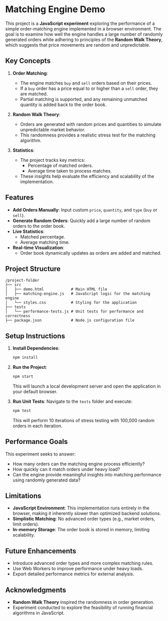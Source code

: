 # Matching Engine Demo

This project is a **JavaScript experiment** exploring the performance of a simple order-matching engine implemented in a browser environment. The goal is to examine how well the engine handles a large number of randomly generated orders while adhering to principles of the **Random Walk Theory**, which suggests that price movements are random and unpredictable.

## Key Concepts

1. **Order Matching**:

   - The engine matches `buy` and `sell` orders based on their prices.
   - If a `buy` order has a price equal to or higher than a `sell` order, they are matched.
   - Partial matching is supported, and any remaining unmatched quantity is added back to the order book.

2. **Random Walk Theory**:

   - Orders are generated with random prices and quantities to simulate unpredictable market behavior.
   - This randomness provides a realistic stress test for the matching algorithm.

3. **Statistics**:
   - The project tracks key metrics:
     - Percentage of matched orders.
     - Average time taken to process matches.
   - These insights help evaluate the efficiency and scalability of the implementation.

## Features

- **Add Orders Manually**: Input custom `price`, `quantity`, and `type` (`buy` or `sell`).
- **Generate Random Orders**: Quickly add a large number of random orders to the order book.
- **Live Statistics**:
  - Matched percentage.
  - Average matching time.
- **Real-time Visualization**:
  - Order book dynamically updates as orders are added and matched.

## Project Structure

```
/project-folder
├── src
│   ├── demo.html            # Main HTML file
│   ├── matching-engine.js   # JavaScript logic for the matching engine
│   └── styles.css           # Styling for the application
├── tests
│   └── performance-tests.js # Unit tests for performance and correctness
├── package.json             # Node.js configuration file
```

## Setup Instructions

1. **Install Dependencies**:

   ```bash
   npm install
   ```

2. **Run the Project**:

   ```bash
   npm start
   ```

   This will launch a local development server and open the application in your default browser.

3. **Run Unit Tests**:
   Navigate to the `tests` folder and execute:
   ```bash
   npm test
   ```
   This will perform 10 iterations of stress testing with 100,000 random orders in each iteration.

## Performance Goals

This experiment seeks to answer:

- How many orders can the matching engine process efficiently?
- How quickly can it match orders under heavy load?
- Can the engine provide meaningful insights into matching performance using randomly generated data?

## Limitations

- **JavaScript Environment**: This implementation runs entirely in the browser, making it inherently slower than optimized backend solutions.
- **Simplistic Matching**: No advanced order types (e.g., market orders, limit orders).
- **In-memory Storage**: The order book is stored in memory, limiting scalability.

## Future Enhancements

- Introduce advanced order types and more complex matching rules.
- Use Web Workers to improve performance under heavy loads.
- Export detailed performance metrics for external analysis.

## Acknowledgments

- **Random Walk Theory** inspired the randomness in order generation.
- Experiment conducted to explore the feasibility of running financial algorithms in JavaScript.
